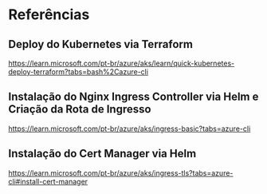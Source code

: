 # Referências

## Deploy do Kubernetes via Terraform

https://learn.microsoft.com/pt-br/azure/aks/learn/quick-kubernetes-deploy-terraform?tabs=bash%2Cazure-cli

## Instalação do Nginx Ingress Controller via Helm e Criação da Rota de Ingresso

https://learn.microsoft.com/pt-br/azure/aks/ingress-basic?tabs=azure-cli


## Instalação do Cert Manager via Helm
https://learn.microsoft.com/pt-br/azure/aks/ingress-tls?tabs=azure-cli#install-cert-manager